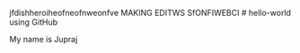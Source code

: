 jfdishheroiheofneofnweonfve   MAKING EDITWS SfONFIWEBCI  # hello-world
using GitHub

My name is Jupraj
